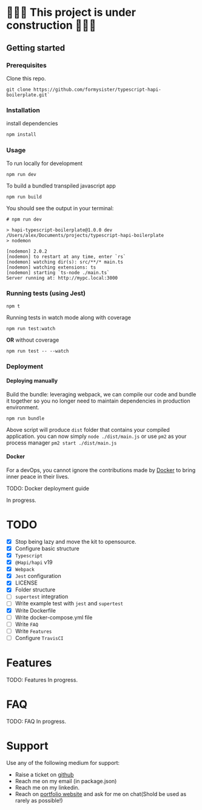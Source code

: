 # 👷‍♂️🚧 This project is under construction 🚧👷‍♂️ 

## Getting started


### Prerequisites

Clone this repo.
```
git clone https://github.com/formysister/typescript-hapi-boilerplate.git`
```

### Installation

install dependencies
```js
npm install
```

### Usage

To run locally for development
```node
npm run dev
```

To build a bundled transpiled javascript app
```node
npm run build
```

You should see the output in your terminal:
```
# npm run dev

> hapi-typescript-boilerplate@1.0.0 dev /Users/alex/Documents/projects/typescript-hapi-boilerplate
> nodemon

[nodemon] 2.0.2
[nodemon] to restart at any time, enter `rs`
[nodemon] watching dir(s): src/**/* main.ts
[nodemon] watching extensions: ts
[nodemon] starting `ts-node ./main.ts`
Server running at: http://mypc.local:3000
```

### Running tests (using Jest)

```node
npm t
```

Running tests in watch mode along with coverage
```node
npm run test:watch
```

**OR** without coverage

```node
npm run test -- --watch
```

### Deployment

#### Deploying manually
Build the bundle: leveraging webpack, we can compile our code and bundle it together so you no longer need to maintain dependencies in production environment.

```node
npm run bundle
```

Above script will produce `dist` folder that contains your compiled application. you can now simply `node ./dist/main.js` or use `pm2` as your process manager `pm2 start ./dist/main.js`


#### Docker

For a devOps, you cannot ignore the contributions made by [Docker](https://www.docker.com/) to bring inner peace in their lives. 

TODO: Docker deployment guide

In progress. 

# TODO
 - [x] Stop being lazy and move the kit to opensource.
 - [x] Configure basic structure
 - [x] `Typescript`
 - [x] `@Hapi/hapi` v19
 - [x] `Webpack`
 - [x] `Jest` configuration
 - [x] LICENSE
 - [x] Folder structure
 - [ ] `supertest` integration
 - [ ] Write example test with `jest` and `supertest`
 - [x] Write Dockerfile
 - [ ] Write docker-compose.yml file
 - [ ] Write `FAQ`
 - [ ] Write `Features`
 - [ ] Configure `TravisCI`

# Features
TODO: Features
In progress.

# FAQ
TODO: FAQ
In progress.

# Support
Use any of the following medium for support:

- Raise a ticket on [github](https://github.com/formysister/typescript-hapi-boilerplate/issues)
- Reach me on my email (in package.json)
- Reach me on my linkedin.
- Reach on [portfolio website](https://formysister.github.io) and ask for me on chat(Shold be used as rarely as possible!)
